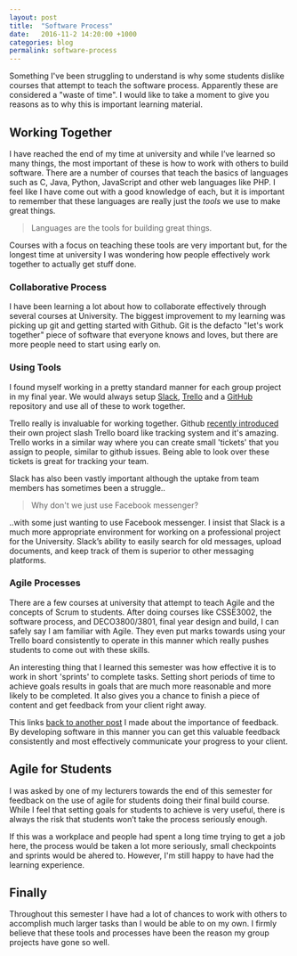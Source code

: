 ```yaml
---
layout: post
title:  "Software Process"
date:   2016-11-2 14:20:00 +1000
categories: blog
permalink: software-process
---
```

Something I've been struggling to understand is why some students dislike courses that attempt to teach the software process. Apparently these are considered a "waste of time". I would like to take a moment to give you reasons as to why this is important learning material.

## Working Together
I have reached the end of my time at university and while I’ve learned so many things, the most important of these is how to work with others to build software. There are a number of courses that teach the basics of languages such as C, Java, Python, JavaScript and other web languages like PHP. I feel like I have come out with a good knowledge of each, but it is important to remember that these languages are really just the _tools_ we use to make great things.

>Languages are the tools for building great things.

Courses with a focus on teaching these tools are very important but, for the longest time at university I was wondering how people effectively work together to actually get stuff done.

### Collaborative Process
I have been learning a lot about how to collaborate effectively through several courses at University. The biggest improvement to my learning was picking up git and getting started with Github. Git is the defacto "let's work together" piece of software that everyone knows and loves, but there are more people need to start using early on.

### Using Tools
I found myself working in a pretty standard manner for each group project in my final year. We would always setup [Slack](http://slack.com), [Trello](http://trello.com) and a [GitHub](https://github.com) repository and use all of these to work together.

Trello really is invaluable for working together. Github [recently introduced](https://github.com/blog/2272-introducing-projects-for-organizations) their own project slash Trello board like tracking system and it's amazing. Trello works in a similar way where you can create small 'tickets' that you assign to people, similar to github issues. Being able to look over these tickets is great for tracking your team.

Slack has also been vastly important although the uptake from team members has sometimes been a struggle..

>Why don't we just use Facebook messenger?

..with some just wanting to use Facebook messenger. I insist that Slack is a much more appropriate environment for working on a professional project for the University. Slack’s ability to easily search for old messages, upload documents, and keep track of them is superior to other messaging platforms.

### Agile Processes
There are a few courses at university that attempt to teach Agile and the concepts of Scrum to students. After doing courses like CSSE3002, the software process, and DECO3800/3801, final year design and build, I can safely say I am familiar with Agile. They even put marks towards using your Trello board consistently to operate in this manner which really pushes students to come out with these skills.

An interesting thing that I learned this semester was how effective it is to work in short 'sprints' to complete tasks. Setting short periods of time to achieve goals results in goals that are much more reasonable and more likely to be completed. It also gives you a chance to finish a piece of content and get feedback from your client right away.

This links [back to another post](http://blog.davidyoung.tech/getting-feedback) I made about the importance of feedback. By developing software in this manner you can get this valuable feedback consistently and most effectively communicate your progress to your client.

## Agile for Students
I was asked by one of my lecturers towards the end of this semester for feedback on the use of agile for students doing their final build course. While I feel that setting goals for students to achieve is very useful, there is always the risk that students won’t take the process seriously enough.

If this was a workplace and people had spent a long time trying to get a job here, the process would be taken a lot more seriously, small checkpoints and sprints would be ahered to. However, I'm still happy to have had the learning experience.

## Finally
Throughout this semester I have had a lot of chances to work with others to accomplish much larger tasks than I would be able to on my own. I firmly believe that these tools and processes have been the reason my group projects have gone so well.